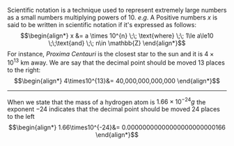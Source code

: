 Scientific notation is a technique used to represent extremely large numbers as a small numbers multiplying powers of 10. $e.g.$
A Positive numbers $x$ is said to be written in scientific notation if it's expressed as follows:
$$\begin{align*}
x &= a \times 10^{n} \;\; \text{where} \;\; 1\le a\le10 \;\;\text{and} \;\; n\in \mathbb{Z}
\end{align*}$$
For instance, *Proxima Centauri* is the closest star to the sun and it is $4\times10^{13}$ km away. We are say that the decimal point should be moved 13 places to the right:
$$\begin{align*}
 4\times10^{13}&= 40,000,000,000,000
\end{align*}$$

___
When we state that the mass of a hydrogen atom is $1.66\times10^{-24}g$ the exponent $-24$ indicates that the decimal point should be moved 24 places to the left
$$\begin{align*}
1.66\times10^{-24}&= 0.00000000000000000000000166
\end{align*}$$